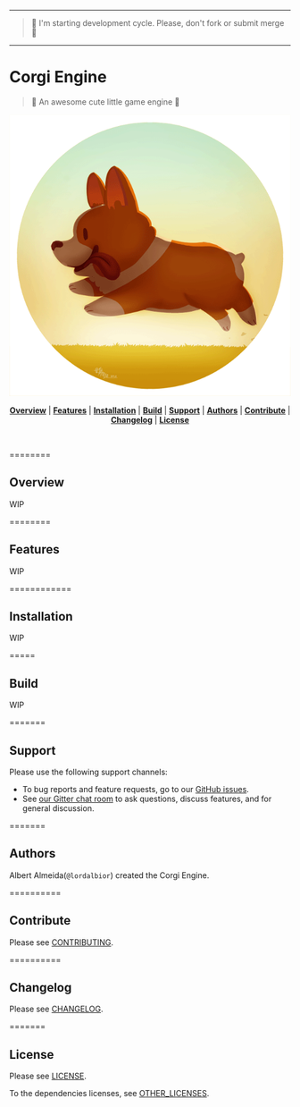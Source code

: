 ------------
> :construction: I'm starting development cycle. Please, don't fork or submit merge :construction:

------------

Corgi Engine
============


> :dog: An awesome cute little game engine :dog:

<p align="center">
  <img src=assets/README/gifs/corgi-gif6.gif />
</p>


<p align="center">
<b><a href="#overview">Overview</a></b>
|
<b><a href="#features">Features</a></b>
|
<b><a href="#installation">Installation</a></b>
|
<b><a href="#build">Build</a></b>
|
<b><a href="#support">Support</a></b>
|
<b><a href="#authors">Authors</a></b>
|
<b><a href="#contribute">Contribute</a></b>
|
<b><a href="#changelog">Changelog</a></b>
|
<b><a href="#license">License</a></b>
</p>
<br>



========
## Overview
<a name="overview"/>


WIP

========
## Features
<a name="features"/>



WIP

============
## Installation
<a name="installation"/>



WIP

=====
## Build
<a name="build"/>



WIP

=======
## Support
<a name="support"/>


Please use the following support channels:

* To bug reports and feature requests, go to our [GitHub issues](https://github.com/Good-Dog/corgi/issues).
* See [our Gitter chat room](https://gitter.im/Good-Dog/corgi) to ask questions, discuss features, and for general discussion.


=======
## Authors
<a name="authors"/>


Albert Almeida(`@lordalbior`) created the Corgi Engine.


==========
## Contribute
<a name="contribute"/>



Please see [CONTRIBUTING](https://github.com/Good-Dog/corgi/blob/master/CONTRIBUTING.md).

==========
## Changelog
<a name="changelog"/>


Please see [CHANGELOG](https://github.com/Good-Dog/corgi/blob/master/CHANGELOG.md).

=======
## License
<a name="license"/>


Please see [LICENSE](https://github.com/Good-Dog/corgi/blob/master/LICENSE).

To the dependencies licenses, see [OTHER_LICENSES](https://github.com/Good-Dog/corgi/blob/master/OTHER_LICENSES).








